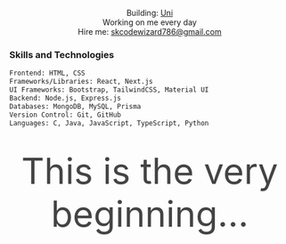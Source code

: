 <div style="max-width: 800px; margin: 0 auto; text-align: center;">
  <p>
    Building: <a href="https://github.com/akramcodez/uni" target="_blank" rel="noopener noreferrer">Uni</a><br>
    Working on me every day<br>
    Hire me: <a href="mailto:skcodewizard786@gmail.com">skcodewizard786@gmail.com</a><br>
  </p>
</div>

### Skills and Technologies

```bash
Frontend: HTML, CSS
Frameworks/Libraries: React, Next.js
UI Frameworks: Bootstrap, TailwindCSS, Material UI
Backend: Node.js, Express.js
Databases: MongoDB, MySQL, Prisma
Version Control: Git, GitHub
Languages: C, Java, JavaScript, TypeScript, Python
```

<p style="font-size: 64px; color: #444; margin: 40px 0; text-align: center;">
 This is the very beginning...
</p>
